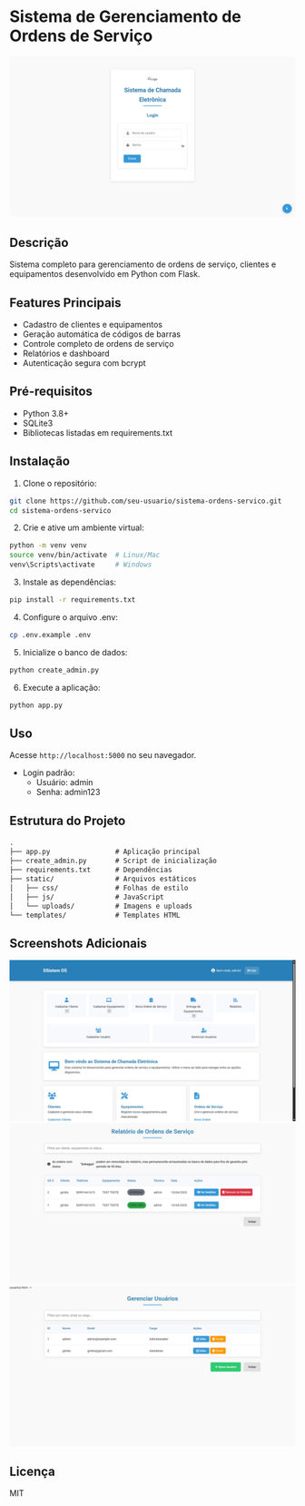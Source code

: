 # Sistema de Gerenciamento de Ordens de Serviço

![Screenshot da Tela de Login](screenshots/1.jpg)

## Descrição
Sistema completo para gerenciamento de ordens de serviço, clientes e equipamentos desenvolvido em Python com Flask.

## Features Principais
- Cadastro de clientes e equipamentos
- Geração automática de códigos de barras
- Controle completo de ordens de serviço
- Relatórios e dashboard
- Autenticação segura com bcrypt

## Pré-requisitos
- Python 3.8+
- SQLite3
- Bibliotecas listadas em requirements.txt

## Instalação
1. Clone o repositório:
```bash
git clone https://github.com/seu-usuario/sistema-ordens-servico.git
cd sistema-ordens-servico
```

2. Crie e ative um ambiente virtual:
```bash
python -m venv venv
source venv/bin/activate  # Linux/Mac
venv\Scripts\activate     # Windows
```

3. Instale as dependências:
```bash
pip install -r requirements.txt
```

4. Configure o arquivo .env:
```bash
cp .env.example .env
```

5. Inicialize o banco de dados:
```bash
python create_admin.py
```

6. Execute a aplicação:
```bash
python app.py
```

## Uso
Acesse `http://localhost:5000` no seu navegador.

- Login padrão:
  - Usuário: admin
  - Senha: admin123

## Estrutura do Projeto
```
.
├── app.py                # Aplicação principal
├── create_admin.py       # Script de inicialização
├── requirements.txt      # Dependências
├── static/               # Arquivos estáticos
│   ├── css/              # Folhas de estilo
│   ├── js/               # JavaScript
│   └── uploads/          # Imagens e uploads
└── templates/            # Templates HTML
```

## Screenshots Adicionais
![Visualização de Equipamento](screenshots/2.jpg)
![Tela de Relatórios](screenshots/3.jpg)
![Tela de Relatórios](screenshots/4.jpg)

## Licença
MIT
